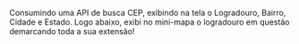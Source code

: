 Consumindo uma API de busca CEP, exibindo na tela o Logradouro, Bairro, Cidade e Estado. 
Logo abaixo, exibi no mini-mapa o logradouro em questão demarcando toda a sua extensão!
